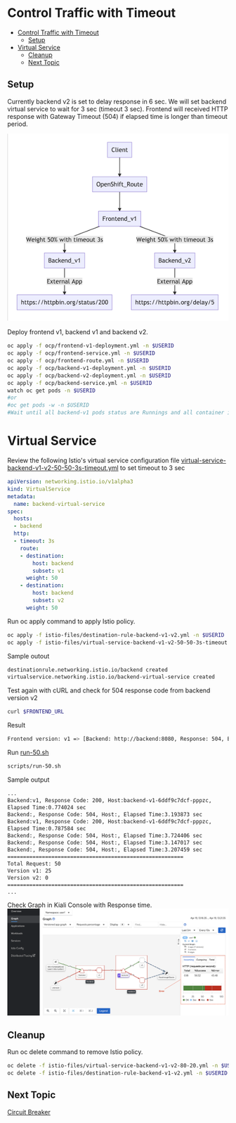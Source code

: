 # Control Traffic with Timeout

<!-- TOC -->

- [Control Traffic with Timeout](#control-traffic-with-timeout)
  - [Setup](#setup)
- [Virtual Service](#virtual-service)
  - [Cleanup](#cleanup)
  - [Next Topic](#next-topic)

<!-- /TOC -->

## Setup

Currently backend v2 is set to delay response in 6 sec. We will set backend virtual service to wait for 3 sec (timeout 3 sec).  Frontend will received HTTP response with Gateway Timeout (504) if elapsed time is longer than timeout period.

![Timeout 3s](../images/microservices-timeout-3s.png)

Deploy frontend v1, backend v1 and backend v2.

```bash
oc apply -f ocp/frontend-v1-deployment.yml -n $USERID
oc apply -f ocp/frontend-service.yml -n $USERID
oc apply -f ocp/frontend-route.yml -n $USERID
oc apply -f ocp/backend-v1-deployment.yml -n $USERID
oc apply -f ocp/backend-v2-deployment.yml -n $USERID
oc apply -f ocp/backend-service.yml -n $USERID
watch oc get pods -n $USERID
#or 
#oc get pods -w -n $USERID
#Wait until all backend-v1 pods status are Runnings and all container in pods are ready (2/2)
```

# Virtual Service

Review the following Istio's  virtual service configuration file 
[virtual-service-backend-v1-v2-50-50-3s-timeout.yml](../istio-files/virtual-service-backend-v1-v2-50-50-3s-timeout.yml) to set timeout to 3 sec

```yaml
apiVersion: networking.istio.io/v1alpha3
kind: VirtualService
metadata:
  name: backend-virtual-service
spec:
  hosts:
  - backend
  http:
  - timeout: 3s
    route:
    - destination:
        host: backend
        subset: v1
      weight: 50
    - destination:
        host: backend
        subset: v2
      weight: 50
```

Run oc apply command to apply Istio policy.

```bash
oc apply -f istio-files/destination-rule-backend-v1-v2.yml -n $USERID
oc apply -f istio-files/virtual-service-backend-v1-v2-50-50-3s-timeout.yml -n $USERID
```

Sample outout

```bash
destinationrule.networking.istio.io/backend created
virtualservice.networking.istio.io/backend-virtual-service created
```

Test again with cURL and check for 504 response code from backend version v2

```bash
curl $FRONTEND_URL
```

Result

```bash
Frontend version: v1 => [Backend: http://backend:8080, Response: 504, Body: upstream request timeout]
```

Run [run-50.sh](../scripts/run-50.sh)

```bash
scripts/run-50.sh
```

Sample output
```log
...
Backend:v1, Response Code: 200, Host:backend-v1-6ddf9c7dcf-pppzc, Elapsed Time:0.774024 sec
Backend:, Response Code: 504, Host:, Elapsed Time:3.193873 sec
Backend:v1, Response Code: 200, Host:backend-v1-6ddf9c7dcf-pppzc, Elapsed Time:0.787584 sec
Backend:, Response Code: 504, Host:, Elapsed Time:3.724406 sec
Backend:, Response Code: 504, Host:, Elapsed Time:3.147017 sec
Backend:, Response Code: 504, Host:, Elapsed Time:3.207459 sec
========================================================
Total Request: 50
Version v1: 25
Version v2: 0
========================================================
...
```

Check Graph in Kiali Console with Response time.
![](../images/kiali-graph-timeout.png)



## Cleanup
Run oc delete command to remove Istio policy.

```bash
oc delete -f istio-files/virtual-service-backend-v1-v2-80-20.yml -n $USERID
oc delete -f istio-files/destination-rule-backend-v1-v2.yml -n $USERID
```

## Next Topic

[Circuit Breaker](./08-circuit-breaker.md)